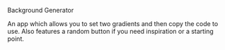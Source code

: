 Background Generator

An app which allows you to set two gradients and then copy the code to use. Also features a random button if you need inspiration or a starting point. 
